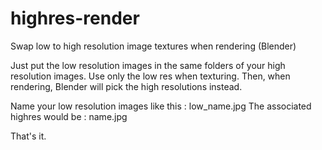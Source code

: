 # highres-render
Swap low to high resolution image textures when rendering (Blender)

Just put the low resolution images in the same folders of your high resolution images. Use only the low res when texturing. Then, when rendering, Blender will pick the high resolutions instead.

Name your low resolution images like this : low_name.jpg
The associated highres would be : name.jpg

That's it.
